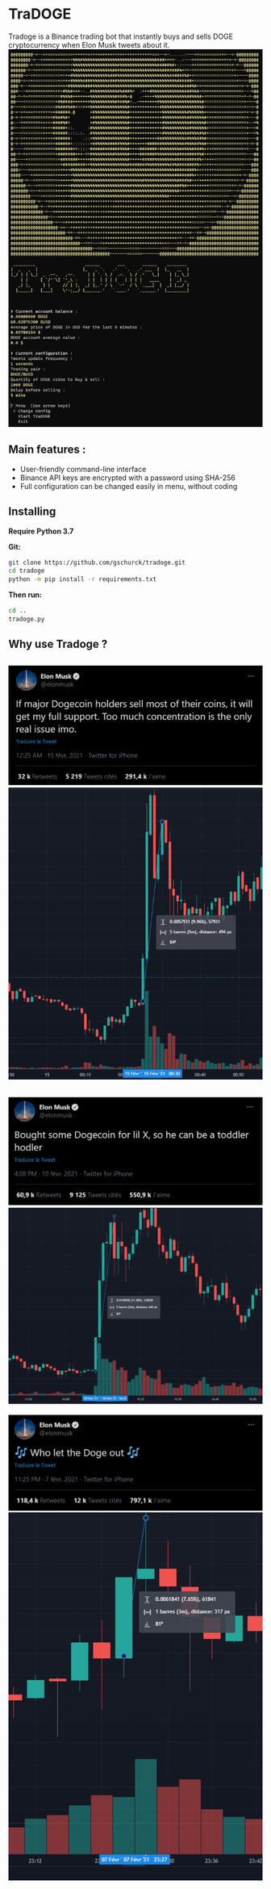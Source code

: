 # TraDOGE

Tradoge is a Binance trading bot that instantly buys and sells DOGE cryptocurrency when Elon Musk tweets about it.
![alt text](https://github.com/gschurck/tradoge/blob/media/tradoge.png?raw=true)
## Main features :

- User-friendly command-line interface
- Binance API keys are encrypted with a password using SHA-256
- Full configuration can be changed easily in menu, without coding

## Installing

**Require Python 3.7**

**Git:**
```bash
git clone https://github.com/gschurck/tradoge.git
cd tradoge
python -m pip install -r requirements.txt
```
**Then run:**
```bash
cd ..
tradoge.py
```

## Why use Tradoge ?

![alt text](https://github.com/gschurck/tradoge/blob/media/elon1.png?raw=true)
![alt text](https://github.com/gschurck/tradoge/blob/media/graph1.png?raw=true)
------
![alt text](https://github.com/gschurck/tradoge/blob/media/elon2.png?raw=true)
![alt text](https://github.com/gschurck/tradoge/blob/media/graph2.png?raw=true)
------
![alt text](https://github.com/gschurck/tradoge/blob/media/elon3.png?raw=true)
![alt text](https://github.com/gschurck/tradoge/blob/media/graph3.png?raw=true)
